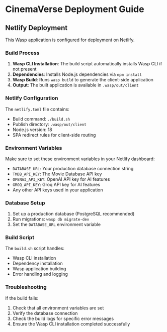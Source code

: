 # CinemaVerse Deployment Guide

## Netlify Deployment

This Wasp application is configured for deployment on Netlify.

### Build Process

1. **Wasp CLI Installation**: The build script automatically installs Wasp CLI if not present
2. **Dependencies**: Installs Node.js dependencies via `npm install`
3. **Wasp Build**: Runs `wasp build` to generate the client-side application
4. **Output**: The built application is available in `.wasp/out/client`

### Netlify Configuration

The `netlify.toml` file contains:
- Build command: `./build.sh`
- Publish directory: `.wasp/out/client`
- Node.js version: 18
- SPA redirect rules for client-side routing

### Environment Variables

Make sure to set these environment variables in your Netlify dashboard:

- `DATABASE_URL`: Your production database connection string
- `TMDB_API_KEY`: The Movie Database API key
- `OPENAI_API_KEY`: OpenAI API key for AI features
- `GROQ_API_KEY`: Groq API key for AI features
- Any other API keys used in your application

### Database Setup

1. Set up a production database (PostgreSQL recommended)
2. Run migrations: `wasp db migrate-dev`
3. Set the `DATABASE_URL` environment variable

### Build Script

The `build.sh` script handles:
- Wasp CLI installation
- Dependency installation
- Wasp application building
- Error handling and logging

### Troubleshooting

If the build fails:
1. Check that all environment variables are set
2. Verify the database connection
3. Check the build logs for specific error messages
4. Ensure the Wasp CLI installation completed successfully
